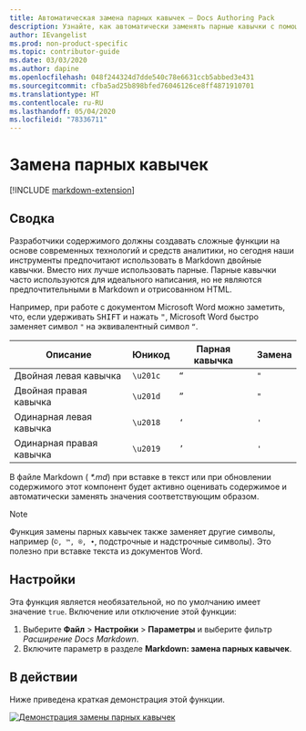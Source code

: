 ```yaml
---
title: Автоматическая замена парных кавычек — Docs Authoring Pack
description: Узнайте, как автоматически заменять парные кавычки с помощью Docs Authoring Pack — расширения Visual Studio Code.
author: IEvangelist
ms.prod: non-product-specific
ms.topic: contributor-guide
ms.date: 03/03/2020
ms.author: dapine
ms.openlocfilehash: 048f244324d7dde540c78e6631ccb5abbed3e431
ms.sourcegitcommit: cfba5ad25b898bfed76046126ce8ff4871910701
ms.translationtype: HT
ms.contentlocale: ru-RU
ms.lasthandoff: 05/04/2020
ms.locfileid: "78336711"
---
```

# <a name="smart-quote-replacement"></a>Замена парных кавычек

[!INCLUDE [markdown-extension](includes/markdown-extension.md)]

## <a name="summary"></a>Сводка

Разработчики содержимого должны создавать сложные функции на основе современных технологий и средств аналитики, но сегодня наши инструменты предпочитают использовать в Markdown двойные кавычки. Вместо них лучше использовать парные. Парные кавычки часто используются для идеального написания, но не являются предпочтительными в Markdown и отрисованном HTML.

Например, при работе с документом Microsoft Word можно заметить, что, если удерживать <kbd>SHIFT</kbd> и нажать <kbd>"</kbd>, Microsoft Word быстро заменяет символ `"` на эквивалентный символ `“`.

| Описание        | Юникод  | Парная кавычка | Замена |
|--------------------|----------|-------------|-------------|
| Двойная левая кавычка  | `\u201c` | `“`         | `"`         |
| Двойная правая кавычка | `\u201d` | `”`         | `"`         |
| Одинарная левая кавычка  | `\u2018` | `‘`         | `'`         |
| Одинарная правая кавычка | `\u2019` | `’`         | `'`         |

В файле Markdown ( *\*.md*) при вставке в текст или при обновлении содержимого этот компонент будет активно оценивать содержимое и автоматически заменять значения соответствующим образом.

> [!NOTE]
> Функция замены парных кавычек также заменяет другие символы, например (`©, ™, ®, •`, подстрочные и надстрочные символы). Это полезно при вставке текста из документов Word.

## <a name="preferences"></a>Настройки

Эта функция является необязательной, но по умолчанию имеет значение `true`. Включение или отключение этой функции:

1. Выберите **Файл** > **Настройки** > **Параметры** и выберите фильтр *Расширение Docs Markdown*.
1. Включите параметр в разделе **Markdown: замена парных кавычек**.

## <a name="in-action"></a>В действии

Ниже приведена краткая демонстрация этой функции.

[![Демонстрация замены парных кавычек](media/replace-smart-quotes.gif)](media/replace-smart-quotes.gif#lightbox)
